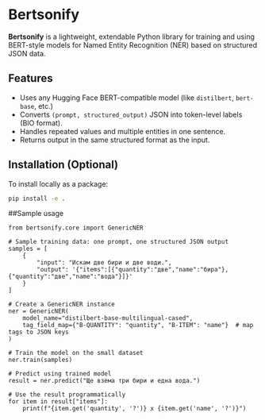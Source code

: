 # Bertsonify

**Bertsonify** is a lightweight, extendable Python library for training and using BERT-style models for Named Entity Recognition (NER) based on structured JSON data.

## Features

- Uses any Hugging Face BERT-compatible model (like `distilbert`, `bert-base`, etc.)
- Converts `(prompt, structured_output)` JSON into token-level labels (BIO format).
- Handles repeated values and multiple entities in one sentence.
- Returns output in the same structured format as the input.

## Installation (Optional)

To install locally as a package:

```bash
pip install -e .
```

##Sample usage
```
from bertsonify.core import GenericNER

# Sample training data: one prompt, one structured JSON output
samples = [
    {
        "input": "Искам две бири и две води.",
        "output": '{"items":[{"quantity":"две","name":"бира"},{"quantity":"две","name":"вода"}]}'
    }
]

# Create a GenericNER instance
ner = GenericNER(
    model_name="distilbert-base-multilingual-cased",
    tag_field_map={"B-QUANTITY": "quantity", "B-ITEM": "name"}  # map tags to JSON keys
)

# Train the model on the small dataset
ner.train(samples)

# Predict using trained model
result = ner.predict("Ще взема три бири и една вода.")

# Use the result programmatically
for item in result["items"]:
    print(f"{item.get('quantity', '?')} x {item.get('name', '?')}")
```
